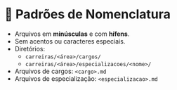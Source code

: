 # 📂 Padrões de Nomenclatura

- Arquivos em **minúsculas** e com **hífens**.
- Sem acentos ou caracteres especiais.
- Diretórios:
  - `carreiras/<área>/cargos/`
  - `carreiras/<área>/especializacoes/<nome>/`
- Arquivos de cargos: `<cargo>.md`
- Arquivos de especialização: `<especializacao>.md`

